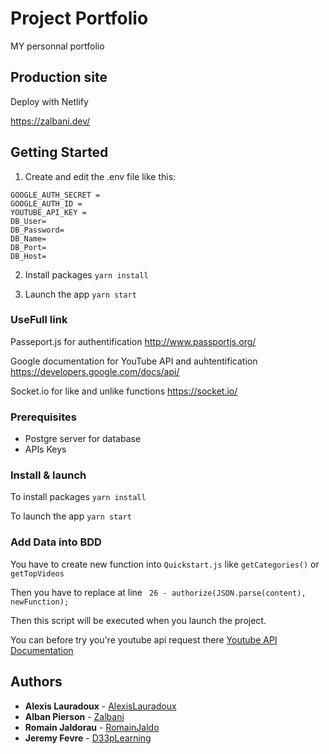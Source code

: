 # Project Portfolio

MY personnal portfolio

## Production site

Deploy with Netlify

https://zalbani.dev/

## Getting Started 

1. Create and edit the .env file like this:
```
GOOGLE_AUTH_SECRET = 
GOOGLE_AUTH_ID = 
YOUTUBE_API_KEY = 
DB_User=
DB_Password=
DB_Name=
DB_Port=
DB_Host= 
```

2. Install packages
```yarn install```

3. Launch the app
```yarn start```

### UseFull link
Passeport.js for authentification
http://www.passportjs.org/

Google documentation for YouTube API and auhtentification
https://developers.google.com/docs/api/

Socket.io for like and unlike functions
https://socket.io/

### Prerequisites

- Postgre server for database
- APIs Keys

### Install & launch
To install packages
```yarn install```

To launch the app
```yarn start```

### Add Data into BDD
You have to create new function into
```Quickstart.js``` like  ```getCategories()``` or ```getTopVideos```

Then you have to replace at line ``` 26 - authorize(JSON.parse(content), newFunction);```

Then this script will be executed when you launch the project.

You can before try you're youtube api request there [Youtube API Documentation](https://developers.google.com/youtube/v3/docs/)



## Authors

* **Alexis Lauradoux** - [AlexisLauradoux](https://github.com/AlexisLauradoux)
* **Alban Pierson** - [Zalbani](https://github.com/Zalbani)
* **Romain Jaldorau** - [RomainJaldo](https://github.com/RomainJaldo)
* **Jeremy Fevre** - [D33pLearning](https://github.com/D33pLearning)
